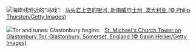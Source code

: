 ![](https://www.bing.com/th?id=OHR.HorseheadRock_ZH-CN9319651125_UHD.jpg&w=1000)海岸线附近的“马戏”:&nbsp;&ensp;[马头岩上空的银河, 新南威尔士州, 澳大利亚 (© Philip Thurston/Getty Images)](https://www.bing.com/th?id=OHR.HorseheadRock_ZH-CN9319651125_UHD.jpg)
<br><br/>
![](https://www.bing.com/th?id=OHR.GlastonburyScenic_EN-US2433998806_UHD.jpg&w=1000)Tor and tunes: Glastonbury begins:&nbsp;&ensp;[St. Michael's Church Tower on Glastonbury Tor, Glastonbury, Somerset, England (© Gavin Hellier/Getty Images)](https://www.bing.com/th?id=OHR.GlastonburyScenic_EN-US2433998806_UHD.jpg)
<br><br/>
